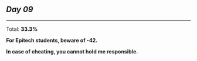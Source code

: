 *Day 09*
---

---
Total: **33.3%**

**For Epitech students, beware of -42.**

**In case of cheating, you cannot hold me responsible.**
